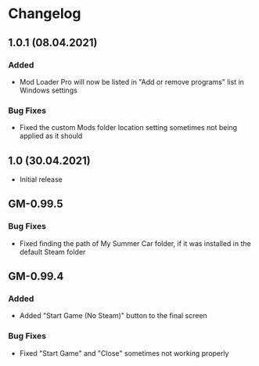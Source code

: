 # Changelog

## 1.0.1 (08.04.2021)

### Added

- Mod Loader Pro will now be listed in "Add or remove programs" list in Windows settings

### Bug Fixes

- Fixed the custom Mods folder location setting sometimes not being applied as it should

## 1.0 (30.04.2021)

- Initial release

## GM-0.99.5

### Bug Fixes

- Fixed finding the path of My Summer Car folder, if it was installed in the default Steam folder

## GM-0.99.4

### Added

- Added "Start Game (No Steam)" button to the final screen

### Bug Fixes

- Fixed "Start Game" and "Close" sometimes not working properly